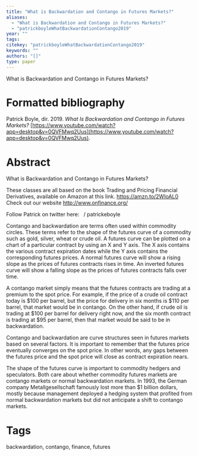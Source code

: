 ```yaml
---
title: "What is Backwardation and Contango in Futures Markets?"
aliases:
  - "What is Backwardation and Contango in Futures Markets?"
  - "patrickboyleWhatBackwardationContango2019"
year: ""
tags: 
citekey: "patrickboyleWhatBackwardationContango2019"
keywords: ""
authors: "[]"
type: paper
---
```

What is Backwardation and Contango in Futures Markets?

# Formatted bibliography

Patrick Boyle, dir. 2019. _What Is Backwardation and Contango in Futures Markets?_ [https://www.youtube.com/watch?app=desktop&v=0QVFMwq2Uus](https://www.youtube.com/watch?app=desktop&v=0QVFMwq2Uus).


# Abstract

What is Backwardation and Contango in Futures Markets?

These classes are all based on the book Trading and Pricing Financial Derivatives, available on Amazon at this link. https://amzn.to/2WIoAL0 
Check out our website http://www.onfinance.org/

Follow Patrick on twitter here:    / patrickeboyle  

Contango and backwardation are terms often used within commodity circles. These terms refer to the shape of the futures curve of a commodity such as gold, silver, wheat or crude oil. A futures curve can be plotted on a chart of a particular contract by using an X and Y axis. The X axis contains the various contract expiration dates while the Y axis contains the corresponding futures prices. A normal futures curve will show a rising slope as the prices of futures contracts rises in time. An inverted futures curve will show a falling slope as the prices of futures contracts falls over time.

A contango market simply means that the futures contracts are trading at a premium to the spot price. For example, if the price of a crude oil contract today is $100 per barrel, but the price for delivery in six months is $110 per barrel, that market would be in contango. On the other hand, if crude oil is trading at $100 per barrel for delivery right now, and the six month contract is trading at $95 per barrel, then that market would be said to be in backwardation.

Contango and backwardation are curve structures seen in futures markets based on several factors. It is important to remember that the futures price eventually converges on the spot price. In other words, any gaps between the futures price and the spot price will close as contract expiration nears.

The shape of the futures curve is important to commodity hedgers and speculators. Both care about whether commodity futures markets are contango markets or normal backwardation markets. In 1993, the German company Metallgesellschaft famously lost more than $1 billion dollars, mostly because management deployed a hedging system that profited from normal backwardation markets but did not anticipate a shift to contango markets.


# Tags
backwardation, contango, finance, futures

